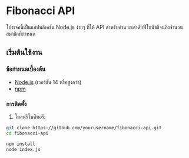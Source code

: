 # Fibonacci API

โปรเจคนี้เป็นแอปพลิเคชัน Node.js ง่ายๆ ที่ให้ API สำหรับคำนวณลำดับฟีโบนัชชีจนถึงจำนวนสมาชิกที่กำหนด

## เริ่มต้นใช้งาน

### ข้อกำหนดเบื้องต้น

- [Node.js](https://nodejs.org/) (เวอร์ชัน 14 หรือสูงกว่า)
- [npm](https://www.npmjs.com/)

### การติดตั้ง

1. โคลนรีโพซิทอรี:

```bash
git clone https://github.com/yourusername/fibonacci-api.git
cd fibonacci-api

npm install
node index.js
